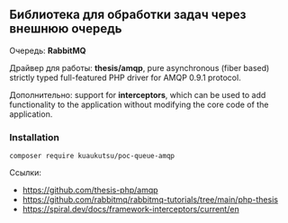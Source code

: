 ## Библиотека для обработки задач через внешнюю очередь

Очередь: **RabbitMQ**  

Драйвер для работы: **thesis/amqp**,
pure asynchronous (fiber based) strictly typed full-featured PHP driver for AMQP 0.9.1 protocol.

Дополнительно: support for **interceptors**, 
which can be used to add functionality to the application without modifying the core code of the application.

### Installation

```shell
composer require kuaukutsu/poc-queue-amqp
```

Ссылки:
- https://github.com/thesis-php/amqp
- https://github.com/rabbitmq/rabbitmq-tutorials/tree/main/php-thesis
- https://spiral.dev/docs/framework-interceptors/current/en
